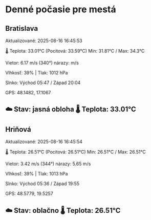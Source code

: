 ﻿# Denné počasie pre mestá

## Bratislava
Aktualizované: 2025-08-16 16:45:53

🌡️ Teplota: 33.01°C 
(Pocitová: 33.59°C)
Min: 31.81°C / Max: 34.3°C

Vietor: 6.17 m/s    (340°) 
nárazy:  m/s

Vlhkosť: 39% | Tlak: 1012 hPa

Slnko: Východ 05:47 / Západ 20:04

GPS: 48.1482, 17.1067

☁️ Stav: jasná obloha        🌡️ Teplota: 33.01°C
---

## Hriňová
Aktualizované: 2025-08-16 16:45:54

🌡️ Teplota: 26.51°C 
(Pocitová: 26.51°C)
Min: 26.51°C / Max: 26.51°C

Vietor: 3.42 m/s (344°)
nárazy: 5.65 m/s

Vlhkosť: 39% | Tlak: 1013 hPa

Slnko: Východ 05:36 / Západ 19:55

GPS: 48.5779, 19.5257

☁️ Stav: oblačno        🌡️ Teplota: 26.51°C
---
